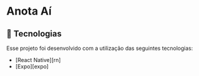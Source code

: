 # Anota Aí

## :rocket: Tecnologias

Esse projeto foi desenvolvido com a utilização das seguintes tecnologias:
- [React Native][rn]
- [Expo][expo]
